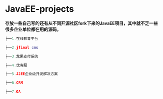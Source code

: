 # JavaEE-projects

**存放一些自己写的还有从不同开源社区fork下来的JavaEE项目，其中就不乏一些很多企业单位都在用的源码。**
```lua
├──1.在线教育平台

├──2.jfinal cms

├──3.龙果支付系统

├──4.优客服

├──5.J2EE企业级开发解决方案

├──6.CRM

├──7.OA
```
